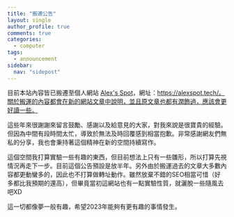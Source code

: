 ```yaml
---
title: "搬遷公告"
layout: single
author_profile: true
comments: true
categories:
  - computer
tags:
  - announcement
sidebar:
  nav: "sidepost"
---
```

目前本站內容皆已搬遷至個人網站 [Alex's Spot](https://alexspot.tech/)，網址：https://alexspot.tech/。關於搬運的內容都會在新的網站文章中說明，並且原文章也都有潤飾過，應該會更好讀一些。

這些年來很謝謝來留言鼓勵、感謝以及給意見的大家，對我來說是很寶貴的經驗。但因為中間有段時間太忙，導致於無法及時回覆感到相當抱歉。非常感謝網友們無私的分享，我也會秉持著這個精神在新的空間持續寫作。

這個空間我打算實驗一些有趣的東西，但目前想法上只有一些雛形，所以打算先視情況再走下一步。目前這個公告預設是放半年。另外由於搬運過去的文章大多數內容都更動蠻多的，因此也不打算做轉址動作。雖然放棄不錯的SEO相當可惜（好多都比我預期的還高），但畢竟當初這網站也有一點實驗性質，就灑脫一些隨風去吧XD

這一切都像夢一般有趣，希望2023年能夠有更有趣的事情發生。